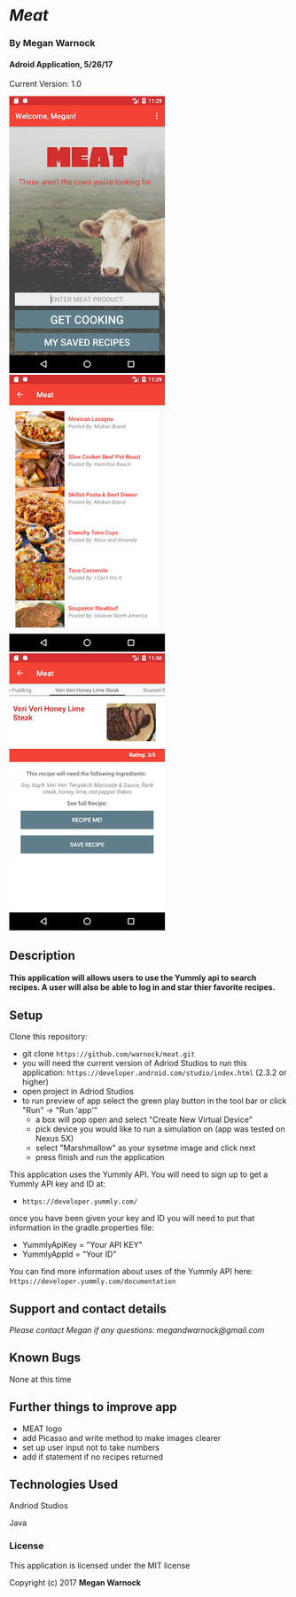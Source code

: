 # _Meat_

### By Megan Warnock
#### Adroid Application, 5/26/17
Current Version: 1.0

![Meat Recipe Finder: Main Activity](/app/src/main/res/raw/main.png?raw=true "Meat Recipe Finder - Main Activity")
![Meat Recipe Finder: Recipe List](/app/src/main/res/raw/list.png?raw=true "Meat Recipe Finder - Recipe List")
![Meat Recipe Finder:  Recipe Detail](/app/src/main/res/raw/detail.png?raw=true "Meat Recipe Finder - Recipe Detail")

## Description

#### This application will allows users to use the Yummly api to search recipes. A user will also be able to log in and star thier favorite recipes.

## Setup

Clone this repository:
* git clone `https://github.com/warnock/meat.git`
* you will need the current version of Adriod Studios to run this application:
    `https://developer.android.com/studio/index.html` (2.3.2 or higher)
* open project in Adriod Studios
* to run preview of app select the green play button in the tool bar or click "Run" -> "Run 'app'"
    * a box will pop open and select "Create New Virtual Device"
    * pick device you would like to run a simulation on (app was tested on Nexus 5X)
    * select "Marshmallow" as your sysetme image and click next
    * press finish and run the application

This application uses the Yummly API. You will need to sign up to get a Yummly API key and ID at:

* `https://developer.yummly.com/`

once you have been given your key and ID you will need to put that information in the gradle.properties file:

* YummlyApiKey = "Your API KEY"
* YummlyAppId = "Your ID"

You can find more information about uses of the Yummly API here: `https://developer.yummly.com/documentation`

## Support and contact details

_Please contact Megan if any questions: megandwarnock@gmail.com_

## Known Bugs
None at this time

## Further things to improve app

* MEAT logo
* add Picasso and write method to make images clearer
* set up user input not to take numbers
* add if statement if no recipes returned

## Technologies Used

Andriod Studios

Java

### License

This application is licensed under the MIT license

Copyright (c) 2017 **Megan Warnock**
